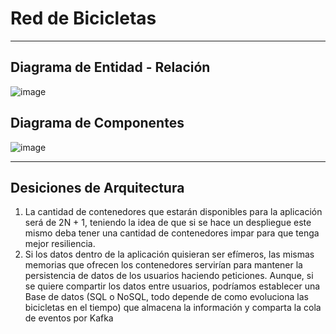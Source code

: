 # Red de Bicicletas
___
## Diagrama de Entidad - Relación
![image](https://user-images.githubusercontent.com/35272732/233900652-012b5ace-5413-48b3-9bc8-3f170a98d3db.png)
## Diagrama de Componentes
![image](https://user-images.githubusercontent.com/35272732/233901942-9b808efd-5821-42a0-8075-688667d74826.png)

___
## Desiciones de Arquitectura
1. La cantidad de contenedores que estarán disponibles para la aplicación será de 2N + 1, teniendo la idea de que si se hace un despliegue este mismo deba tener una cantidad de contenedores impar para que tenga mejor resiliencia.
2. Si los datos dentro de la aplicación quisieran ser efímeros, las mismas memorias que ofrecen los contenedores servirían para mantener la persistencia de datos de los usuarios haciendo peticiones. Aunque, si se quiere compartir los datos entre usuarios, podríamos establecer una Base de datos (SQL o NoSQL, todo depende de como evoluciona las bicicletas en el tiempo) que almacena la información y comparta la cola de eventos por Kafka
